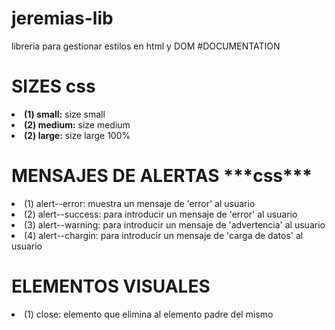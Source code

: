 # jeremias-lib
libreria para gestionar estilos en html y DOM
#DOCUMENTATION




<h1>SIZES css</h1>

<li><strong>(1) small:</strong> size small</li>
<li><strong>(2) medium:</strong> size medium</li>
<li><strong>(2) large:</strong> size large 100%</li>




<h1>MENSAJES DE ALERTAS
***css***</h1>

<li>(1) alert--error: muestra un mensaje de 'error' al usuario</li>
<li>(2) alert--success: para introducir un mensaje de 'error' al usuario</li>
<li>(3) alert--warning: para introducir un mensaje de 'advertencia' al usuario</li>
<li>(4) alert--chargin: para introducir un mensaje de 'carga de datos' al usuario</li>


<h1>ELEMENTOS VISUALES</h1>

<li>(1) close: elemento que elimina al elemento padre del mismo</li>










